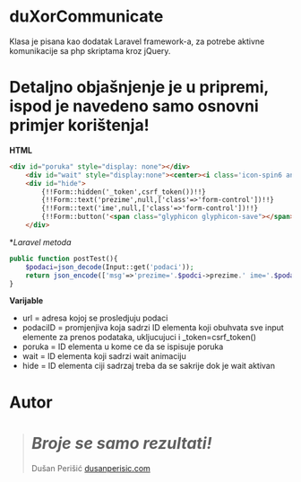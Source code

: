 # duXorCommunicate


Klasa je pisana kao dodatak Laravel framework-a, za potrebe aktivne komunikacije sa php skriptama kroz jQuery.

# Detaljno objašnjenje je u pripremi, ispod je navedeno samo osnovni primjer korištenja!

**HTML**  

```html
<div id="poruka" style="display: none"></div>
	<div id="wait" style="display:none"><center><i class='icon-spin6 animate-spin' style="font-size: 350%"></i></center></div>
	<div id="hide">
		{!!Form::hidden('_token',csrf_token())!!}
		{!!Form::text('prezime',null,['class'=>'form-control'])!!}
		{!!Form::text('ime',null,['class'=>'form-control'])!!}
		{!!Form::button('<span class="glyphicon glyphicon-save"></span> Sačuvaj',['class'=>'btn btn-lg btn-primary','onclick'=>'duXorCommunicate.posalji("/url","podaciID","poruka","wait","hide")'])!!}
	</div>
```
**Laravel metoda*
```php
public function postTest(){
	$podaci=json_decode(Input::get('podaci'));
	return json_encode(['msg'=>'prezime='.$podci->prezime.' ime='.$podaci->ime,'check'=>1]);
}
```
**Varijable**
 * url = adresa kojoj se prosledjuju podaci
 * podaciID = promjenjiva koja sadrzi ID elementa koji obuhvata sve input elemente za prenos podataka, ukljucujuci i _token=csrf_token()
 * poruka = ID elementa u kome ce da se ispisuje poruka
 * wait = ID elementa koji sadrzi wait animaciju
 * hide = ID elementa ciji sadrzaj treba da se sakrije dok je wait aktivan

# Autor

> # *Broje se samo rezultati!*
> Dušan Perišić
> [dusanperisic.com](https://dusanperisic.com) 
